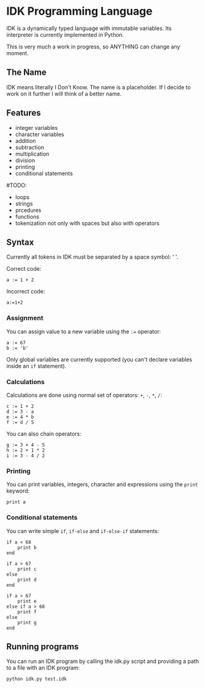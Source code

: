 ﻿# IDK Programming Language

IDK is a dynamically typed language with immutable variables. Its interpreter is currently implemented in Python.

This is very much a work in progress, so ANYTHING can change any moment.

## The Name

IDK means literally I Don't Know. The name is a placeholder. If I decide to work on it further I will think of a better name.

## Features

- integer variables
- character variables
- addition
- subtraction
- multiplication
- division
- printing
- conditional statements

#TODO: 
- loops
- strings
- prcedures
- functions
- tokenization not only with spaces but also with operators

## Syntax

Currently all tokens in IDK must be separated by a space symbol: ' '.

Correct code:
```
a := 1 + 2
```

Incorrect code:
```
a:=1+2
```
### Assignment

You can assign value to a new variable using the `:=` operator:
```
a := 67
b := 'b'
```

Only global variables are currently supported (you can't declare variables inside an `if` statement).

### Calculations

Calculations are done using normal set of operators: `+`, `-`, `*`, `/`:
```
c := 1 + 2
d := 3 - a
e := 4 * b
f := d / 5
```

You can also chain operators:
```
g := 3 + 4 - 5
h := 2 + 1 * 2
i := 3 - 4 / 2
```

### Printing

You can print variables, integers, character and expressions using the `print` keyword:
```
print a
```

### Conditional statements

You can write simple `if`, `if-else` and `if-else-if` statements:
```
if a < 68
    print b
end

if a > 67
    print c
else
    print d
end

if a > 67
    print e
else if a > 68
    print f
else
    print g
end
```

## Running programs

You can run an IDK program by calling the idk.py script and providing a path to a file with an IDK program:
```bash
python idk.py test.idk
```
